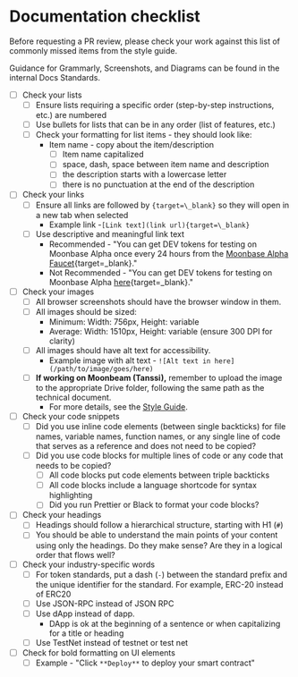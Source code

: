 # Documentation checklist

Before requesting a PR review, please check your work against this list of commonly missed items from the style guide. 

Guidance for Grammarly, Screenshots, and Diagrams can be found in the internal Docs Standards. 

- [ ] Check your lists
    - [ ] Ensure lists requiring a specific order (step-by-step instructions, etc.) are numbered
    - [ ] Use bullets for lists that can be in any order (list of features, etc.)
    - [ ] Check your formatting for list items - they should look like:
	    - Item name - copy about the item/description
		    - [ ] Item name capitalized
		    - [ ] space, dash, space between item name and description
		    - [ ] the description starts with a lowercase letter
		    - [ ] there is no punctuation at the end of the description
- [ ] Check your links
	- [ ] Ensure all links are followed by `{target=\_blank}` so they will open in a new tab when selected
		- Example link -`[Link text](link url){target=\_blank}`
	- [ ] Use descriptive and meaningful link text
		- Recommended -  "You can get DEV tokens for testing on Moonbase Alpha once every 24 hours from the [Moonbase Alpha Faucet](https://faucet.moonbeam.network/){target=\_blank}." 
		- Not Recommended -  "You can get DEV tokens for testing on Moonbase Alpha [here](url){target=\_blank}."
- [ ] Check your images
  - [ ] All browser screenshots should have the browser window in them.
  - [ ] All images should be sized:
    - Minimum: Width: 756px, Height: variable
    - Average: Width: 1510px, Height: variable (ensure 300 DPI for clarity)
  - [ ] All images should have alt text for accessibility.
    - Example image with alt text - `![Alt text in here](/path/to/image/goes/here)`
  - [ ] **If working on Moonbeam (Tanssi),** remember to upload the image to the appropriate Drive folder, following the same path as the technical document.  
    - For more details, see the [Style Guide](/documentation-style-guide/style-guide.md).
- [ ] Check your code snippets
	- [ ] Did you use inline code elements (between single backticks) for file names, variable names, function names, or any single line of code that serves as a reference and does not need to be copied?
	- [ ] Did you use code blocks for multiple lines of code or any code that needs to be copied?
		- [ ] All code blocks put code elements between triple backticks 
		- [ ] All code blocks include a language shortcode for syntax highlighting
		- [ ] Did you run Prettier or Black to format your code blocks?
- [ ] Check your headings
	- [ ] Headings should follow a hierarchical structure, starting with H1 (`#`)
	- [ ] You should be able to understand the main points of your content using only the headings. Do they make sense? Are they in a logical order that flows well?
- [ ] Check your industry-specific words 
	- [ ] For token standards, put a dash (`-`) between the standard prefix and the unique identifier for the standard. For example, ERC-20 instead of ERC20
	- [ ] Use JSON-RPC instead of JSON RPC
	- [ ] Use dApp instead of dapp.  
		- DApp is ok at the beginning of a sentence or when capitalizing for a title or heading
	- [ ] Use TestNet instead of testnet or test net
- [ ] Check for bold formatting on UI elements 
	- [ ] Example - "Click `**Deploy**` to deploy your smart contract"
